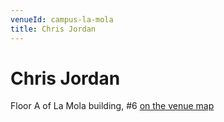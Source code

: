 ```yaml
---
venueId: campus-la-mola
title: Chris Jordan
---
```


# Chris Jordan

Floor A of La Mola building, #6 [on the venue map](https://www.chateauform.com/wp-content/uploads/2017/10/plan_masse_la_mola_GB-2.pdf)

